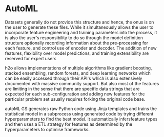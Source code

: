 # AutoML

Datasets generally do not provide this structure and hence, the onus is on the user to generate these files. While it simultaneously allows the user to incorporate feature engineering and training parameters into the process, it is also the user's responsibility to do so through the model definition structure optionally recording information about the pre-processing for each feature, and control use of encoder and decoder. The addition of new features, flexibility over model predictions, and training extensibility are reserved for expert users. 


h2o
allows implementations of multiple algorithms like gradient boosting, stacked ensembling, random forests, and deep learning networks which can be easily accessed through their API's which is also extensively documented with massive community support. But also most of the features are limiting in the sense that there are specific data strings that are expected for each sub-configuration and adding new features for the particular problem set usually requires forking the original code base. 


autoML GS generates raw Python code using Jinja templates and trains the statistical model in a subprocess using generated code by trying different hyperparameters to find the best model. It automatically infersfeature types and then uses a ETL strategy for features as determined by the hyperparameters to optimise frameworks.

